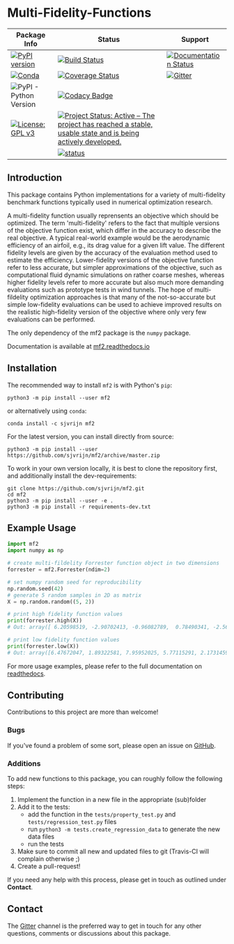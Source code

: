 # Multi-Fidelity-Functions

| Package Info | Status | Support |
|--------------|--------|---------|
| [![PyPI version](https://badge.fury.io/py/mf2.svg)](https://badge.fury.io/py/mf2) | [![Build Status](https://travis-ci.org/sjvrijn/mf2.svg?branch=master)](https://travis-ci.org/sjvrijn/mf2) | [![Documentation Status](https://readthedocs.org/projects/mf2/badge/?version=latest)][docs-badge] |
| [![Conda](https://img.shields.io/conda/v/sjvrijn/mf2)](https://anaconda.org/sjvrijn/mf2) | [![Coverage Status](https://coveralls.io/repos/github/sjvrijn/mf2/badge.svg?branch=master)](https://coveralls.io/github/sjvrijn/mf2?branch=master) | [![Gitter](https://badges.gitter.im/pymf2/community.svg)][gitter-badge] |
| ![PyPI - Python Version](https://img.shields.io/pypi/pyversions/mf2) | [![Codacy Badge](https://api.codacy.com/project/badge/Grade/54144e7d406b4558a14996b06a89adf8)](https://www.codacy.com/manual/sjvrijn/mf2?utm_source=github.com&amp;utm_medium=referral&amp;utm_content=sjvrijn/mf2&amp;utm_campaign=Badge_Grade) | |
| [![License: GPL v3](https://img.shields.io/badge/License-GPLv3-blue.svg)](https://www.gnu.org/licenses/gpl-3.0) | [![Project Status: Active – The project has reached a stable, usable state and is being actively developed.](https://www.repostatus.org/badges/latest/active.svg)](https://www.repostatus.org/#active) | |
| | [![status](https://joss.theoj.org/papers/2575e93fc693c5c3bfa8736c60c35398/status.svg)](https://joss.theoj.org/papers/2575e93fc693c5c3bfa8736c60c35398) | |

## Introduction

This package contains Python implementations for a variety of multi-fidelity
benchmark functions typically used in numerical optimization research.

A multi-fidelity function usually reprensents an objective which should be
optimized. The term 'multi-fidelity' refers to the fact that multiple versions
of the objective function exist, which differ in the accuracy to describe the
real objective. A typical real-world example would be the aerodynamic
efficiency of an airfoil, e.g., its drag value for a given lift value. The
different fidelity levels are given by the accuracy of the evaluation method
used to estimate the efficiency. Lower-fidelity versions of the objective
function refer to less accurate, but simpler approximations of the objective,
such as computational fluid dynamic simulations on rather coarse meshes,
whereas higher fidelity levels refer to more accurate but also much more
demanding evaluations such as prototype tests in wind tunnels. The hope of
multi-fildelity optimization approaches is that many of the not-so-accurate but
simple low-fidelity evaluations can be used to achieve improved results on the
realistic high-fidelity version of the objective where only very few
evaluations can be performed.

The only dependency of the mf2 package is the `numpy` package.

Documentation is available at [mf2.readthedocs.io](https://mf2.readthedocs.io/en/latest/)

## Installation

The recommended way to install `mf2` is with Python's `pip`:
```
python3 -m pip install --user mf2
```
or alternatively using `conda`:
```
conda install -c sjvrijn mf2
```

For the latest version, you can install directly from source:
```
python3 -m pip install --user https://github.com/sjvrijn/mf2/archive/master.zip
```

To work in your own version locally, it is best to clone the repository first,
and additionally install the dev-requirements:
```
git clone https://github.com/sjvrijn/mf2.git
cd mf2
python3 -m pip install --user -e .
python3 -m pip install -r requirements-dev.txt
```

## Example Usage

```python
import mf2
import numpy as np

# create multi-fildelity Forrester function object in two dimensions
forrester = mf2.Forrester(ndim=2)

# set numpy random seed for reproducibility
np.random.seed(42)
# generate 5 random samples in 2D as matrix
X = np.random.random((5, 2))

# print high fidelity function values
print(forrester.high(X))
# Out: array([ 6.20598519, -2.90702413, -0.96082789,  0.78490341, -2.56183228])

# print low fidelity function values
print(forrester.low(X))
# Out: array([6.47672047, 1.89322581, 7.95952025, 5.77115291, 2.17314591])
```

For more usage examples, please refer to the full documentation on
[readthedocs][docs].

## Contributing

Contributions to this project are more than welcome!

### Bugs
If you've found a problem of some sort, please open an issue on
[GitHub][new-issue].

### Additions
To add new functions to this package, you can roughly follow the following
steps:

1. Implement the function in a new file in the appropriate (sub)folder
2. Add it to the tests:
   * add the function in the `tests/property_test.py` and
   `tests/regression_test.py` files
   * run `python3 -m tests.create_regression_data` to generate the new
   data files
   * run the tests
3. Make sure to commit all new and updated files to git (Travis-CI will
complain otherwise ;)
4. Create a pull-request!

If you need any help with this process, please get in touch as outlined under
**Contact**.

## Contact

The [Gitter][gitter] channel is the preferred way to get in touch for any other
questions, comments or discussions about this package.

[docs]:         https://mf2.readthedocs.io/en/latest/
[docs-badge]:   https://mf2.readthedocs.io/en/latest/?badge=latest
[gitter]:       https://gitter.im/pymf2/community
[gitter-badge]: https://gitter.im/pymf2/community?utm_source=badge&utm_medium=badge&utm_campaign=pr-badge
[new-issue]:    https://github.com/sjvrijn/mf2/issues/new

